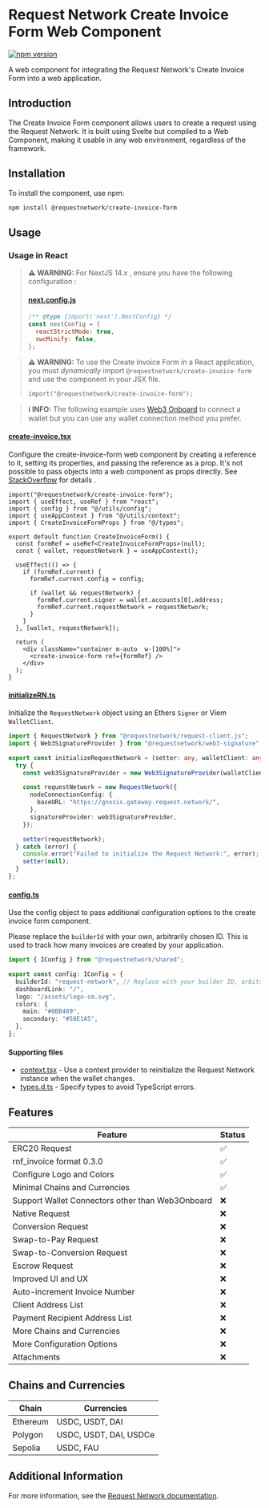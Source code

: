# Request Network Create Invoice Form Web Component

[![npm version](https://badge.fury.io/js/%40requestnetwork%2Fcreate-invoice-form.svg)](https://badge.fury.io/js/%40requestnetwork%2Fcreate-invoice-form)

A web component for integrating the Request Network's Create Invoice Form into a web application.

## Introduction

The Create Invoice Form component allows users to create a request using the Request Network. It is built using Svelte but compiled to a Web Component, making it usable in any web environment, regardless of the framework.

## Installation

To install the component, use npm:

```bash
npm install @requestnetwork/create-invoice-form
```

## Usage

### Usage in React

> **⚠️ WARNING:** For NextJS 14.x , ensure you have the following configuration :
>
> #### [next.config.js](https://github.com/RequestNetwork/invoicing-template/blob/main/next.config.mjs)
>
> ```javascript
> /** @type {import('next').NextConfig} */
> const nextConfig = {
>   reactStrictMode: true,
>   swcMinify: false,
> };
> ```

> **⚠️ WARNING:** To use the Create Invoice Form in a React application, you must _dynamically_ import `@requestnetwork/create-invoice-form` and use the component in your JSX file.
>
> ```tsx
> import("@requestnetwork/create-invoice-form");
> ```

> **ℹ️ INFO:** The following example uses [Web3 Onboard](https://onboard.blocknative.com/) to connect a wallet but you can use any wallet connection method you prefer.

#### [create-invoice.tsx](https://github.com/RequestNetwork/invoicing-template/blob/main/pages/create-invoice.tsx)

Configure the create-invoice-form web component by creating a reference to it, setting its properties, and passing the reference as a prop. It's not possible to pass objects into a web component as props directly. See [StackOverflow](https://stackoverflow.com/a/55480022) for details .

```tsx
import("@requestnetwork/create-invoice-form");
import { useEffect, useRef } from "react";
import { config } from "@/utils/config";
import { useAppContext } from "@/utils/context";
import { CreateInvoiceFormProps } from "@/types";

export default function CreateInvoiceForm() {
  const formRef = useRef<CreateInvoiceFormProps>(null);
  const { wallet, requestNetwork } = useAppContext();

  useEffect(() => {
    if (formRef.current) {
      formRef.current.config = config;

      if (wallet && requestNetwork) {
        formRef.current.signer = wallet.accounts[0].address;
        formRef.current.requestNetwork = requestNetwork;
      }
    }
  }, [wallet, requestNetwork]);

  return (
    <div className="container m-auto  w-[100%]">
      <create-invoice-form ref={formRef} />
    </div>
  );
}
```

#### [initializeRN.ts](https://github.com/RequestNetwork/invoicing-template/blob/main/utils/initializeRN.ts)

Initialize the `RequestNetwork` object using an Ethers `Signer` or Viem `WalletClient`.

```ts
import { RequestNetwork } from "@requestnetwork/request-client.js";
import { Web3SignatureProvider } from "@requestnetwork/web3-signature";

export const initializeRequestNetwork = (setter: any, walletClient: any) => {
  try {
    const web3SignatureProvider = new Web3SignatureProvider(walletClient);

    const requestNetwork = new RequestNetwork({
      nodeConnectionConfig: {
        baseURL: "https://gnosis.gateway.request.network/",
      },
      signatureProvider: web3SignatureProvider,
    });

    setter(requestNetwork);
  } catch (error) {
    console.error("Failed to initialize the Request Network:", error);
    setter(null);
  }
};
```

#### [config.ts](https://github.com/RequestNetwork/invoicing-template/blob/main/utils/config.ts)

Use the config object to pass additional configuration options to the create invoice form component.

Please replace the `builderId` with your own, arbitrarily chosen ID. This is used to track how many invoices are created by your application.

```ts
import { IConfig } from "@requestnetwork/shared";

export const config: IConfig = {
  builderId: "request-network", // Replace with your builder ID, arbitrarily chosen, used for metrics
  dashboardLink: "/",
  logo: "/assets/logo-sm.svg",
  colors: {
    main: "#0BB489",
    secondary: "#58E1A5",
  },
};
```

#### Supporting files

- [context.tsx](https://github.com/RequestNetwork/invoicing-template/blob/main/utils/context.tsx) - Use a context provider to reinitialize the Request Network instance when the wallet changes.
- [types.d.ts](https://github.com/RequestNetwork/invoicing-template/blob/main/types.d.ts) - Specify types to avoid TypeScript errors.

## Features

| Feature                                          | Status |
| ------------------------------------------------ | ------ |
| ERC20 Request                                    | ✅     |
| rnf_invoice format 0.3.0                         | ✅     |
| Configure Logo and Colors                        | ✅     |
| Minimal Chains and Currencies                    | ✅     |
| Support Wallet Connectors other than Web3Onboard | ❌     |
| Native Request                                   | ❌     |
| Conversion Request                               | ❌     |
| Swap-to-Pay Request                              | ❌     |
| Swap-to-Conversion Request                       | ❌     |
| Escrow Request                                   | ❌     |
| Improved UI and UX                               | ❌     |
| Auto-increment Invoice Number                    | ❌     |
| Client Address List                              | ❌     |
| Payment Recipient Address List                   | ❌     |
| More Chains and Currencies                       | ❌     |
| More Configuration Options                       | ❌     |
| Attachments                                      | ❌     |

## Chains and Currencies

| Chain    | Currencies             |
| -------- | ---------------------- |
| Ethereum | USDC, USDT, DAI        |
| Polygon  | USDC, USDT, DAI, USDCe |
| Sepolia  | USDC, FAU              |

## Additional Information

For more information, see the [Request Network documentation](https://docs.request.network/).
